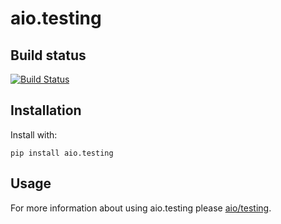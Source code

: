 aio.testing
===========

Build status
------------
[![Build Status](https://travis-ci.org/phlax/aio.testing.svg?branch=master)](https://travis-ci.org/phlax/aio.testing)


Installation
------------
Install with:

``
  pip install aio.testing
``

Usage
-----
For more information about using aio.testing please [aio/testing](aio/testing).